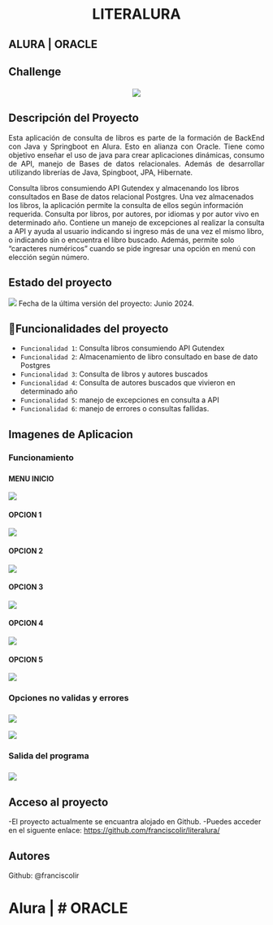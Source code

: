 <h1 align="center"> LITERALURA </h1>

<h2>ALURA | ORACLE<h2/>
Challenge

  <p align="center">
   <img src= https://github.com/franciscolir/literalura/assets/75907947/726123a9-6101-4590-a805-8cf214a04a24 >
   </p>
   
## Descripción del Proyecto

<p align="justify">
Esta aplicación de consulta de libros es parte de la formación de BackEnd con Java y Springboot en Alura. Esto en alianza con Oracle.
Tiene como objetivo enseñar el uso de java para crear aplicaciones dinámicas, consumo de API, manejo de Bases de datos relacionales. Además de desarrollar utilizando librerías de Java, Spingboot, JPA, Hibernate.

Consulta libros consumiendo API Gutendex y almacenando los libros consultados en Base de datos relacional Postgres. Una vez almacenados los libros, la aplicación permite la consulta de ellos según información requerida. Consulta por libros, por autores, por idiomas y por autor vivo en determinado año. 
Contiene un manejo de excepciones al realizar la consulta a API y ayuda al usuario indicando si ingreso más de una vez el mismo libro, o indicando sin o encuentra el libro buscado. Además, permite solo “caracteres numéricos” cuando se pide ingresar una opción en menú con elección según número.

   </p>
   
## Estado del proyecto
   <p align="left">
   <img src="https://img.shields.io/badge/STATUS-TESTING-green">
   Fecha de la última versión del proyecto: Junio 2024.
   </p>
   
## :hammer:Funcionalidades del proyecto

- `Funcionalidad 1`: Consulta libros consumiendo API Gutendex
- `Funcionalidad 2`: Almacenamiento de libro consultado en base de dato Postgres
- `Funcionalidad 3`: Consulta de libros y autores buscados
- `Funcionalidad 4`: Consulta de autores buscados que vivieron en determinado año
- `Funcionalidad 5`: manejo de excepciones en consulta a API
- `Funcionalidad 6`: manejo de errores o consultas fallidas.



## Imagenes de Aplicacion
<h3>Funcionamiento<h3/>

  <h4> MENU INICIO</h4>
  <p align="left">
   <img src=https://github.com/franciscolir/literalura/assets/75907947/c8b5da89-4823-4c82-ba75-33d535fbbf1f>
   </p>

   <h4> OPCION 1</h4>
  <p align="left">
   <img src= https://github.com/franciscolir/literalura/assets/75907947/52373c83-b452-450a-aecf-cab8f9aec9a8>
   </p>

   <h4> OPCION 2</h4>
   <p align="left">
   <img src= https://github.com/franciscolir/literalura/assets/75907947/77907ac4-136d-475a-951e-c27f98213d3f>
   </p>

   <h4> OPCION 3</h4>
   <p align="left">
   <img src= https://github.com/franciscolir/literalura/assets/75907947/a9e752cc-a86d-48a4-8fd4-c6affd5dcc03>
    </p>

  <h4> OPCION 4</h4>
  <p align="left">
  <img src= https://github.com/franciscolir/literalura/assets/75907947/56f2f5f5-3632-4d9b-b57b-63ef95494d38>
     </p>

  <h4> OPCION 5</h4>
   <p align="left">
   <img src= https://github.com/franciscolir/literalura/assets/75907947/9b044a4b-26bd-41fb-a2c8-cb2a8194bd7a >
     </p>
     
  <h3>Opciones no validas y errores<h3/>
     <p align="left">
   <img src= (https://github.com/franciscolir/literalura/assets/75907947/97d7b826-19e0-4987-b06e-b5d345c0dabf>
     </p>
     <p align="left">
   <img src= https://github.com/franciscolir/literalura/assets/75907947/90a42c1b-f920-408d-8df0-fc42f4990f12>
  
  <h3>Salida del programa<h3/> 
     <p align="left">
   <img src= https://github.com/franciscolir/literalura/assets/75907947/505efa40-4aa2-46b3-bd67-09c3d33b114a>
     </p>
        
## Acceso al proyecto
-El proyecto actualmente se encuantra alojado en Github. 
-Puedes acceder en el siguente enlace: https://github.com/franciscolir/literalura/

## Autores

Github: @franciscolir
# Alura | # ORACLE
